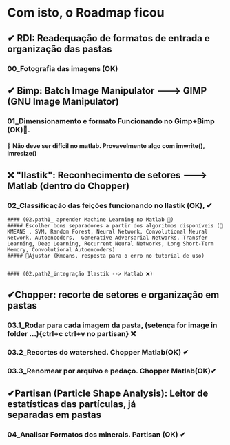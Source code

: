 
# Com isto, o Roadmap ficou

## ✔ RDI: Readequação de formatos de entrada e organização das pastas
### 00_Fotografia das imagens (OK) 

## ✔ Bimp: Batch Image Manipulator ---> GIMP (GNU Image Manipulator)
### 01_Dimensionamento e formato Funcionando no Gimp+Bimp (OK)🤔. 
#### 🚧 Não deve ser difícil no matlab. Provavelmente algo com imwrite(), imresize()

## ❌ "Ilastik": Reconhecimento de setores ---> Matlab (dentro do Chopper)
### 02_Classificação das feições funcionando no Ilastik (OK), ✔
    #### (02.path1_ aprender Machine Learning no Matlab 🚧)
    ##### Escolher bons separadores a partir dos algoritmos disponíveis (💚KMEANS , SVM, Random Forest, Neural Network, Convolutional Neural Network, Autoencoders,  Generative Adversarial Networks, Transfer Learning, Deep Learning, Recurrent Neural Networks, Long Short-Term Memory, Convolutional Autoencoders)
    ##### 🚧Ajustar (Kmeans, resposta para o erro no tutorial de uso)


    #### (02.path2_integração Ilastik --> Matlab ❌)


## ✔Chopper: recorte de setores e organização em pastas
### 03.1_Rodar para cada imagem da pasta, (setença for image in folder ...){ctrl+c ctrl+v no partisan} ❌
### 03.2_Recortes do watershed. Chopper Matlab(OK) ✔
### 03.3_Renomear por arquivo e pedaço. Chopper Matlab(OK)✔

## ✔Partisan (Particle Shape Analysis): Leitor de estatísticas das partículas, já separadas em pastas
### 04_Analisar Formatos dos minerais. Partisan (OK) ✔
